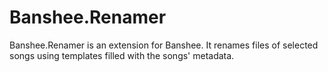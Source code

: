 Banshee.Renamer
===============

Banshee.Renamer is an extension for Banshee. It renames files of selected songs
using templates filled with the songs' metadata.
